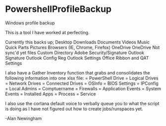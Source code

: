 # PowershellProfileBackup
Windows profile backup

This is a tool I have worked at perfecting.

Currently this backs up;
  Desktop
  Downloads
  Documents
  Videos
  Music
  Quick Parts
  Pictures
  Browsers (IE, Chrome, Firefox)
  OneDrive
  OneDrive Not sync'd yet files
  Custom Directory
  Adobe Security/Signature
  Outlook Signature
  Outlook Config Reg
  Outlook Settings
  Office Ribbon and QAT Settings
  
I also have a Gather Inventory function that grabs and consolidates the following information into one xlsx file: 
= PowerShell Drive
= Logical Drives
= Network Drives
= Connected Drives
= OSInfo
= BIOS Settings
= IPConfig
= Local Admins
= Comptuername
= Firewalls
= Application Events
= System Events
= Installed Apps
= Process
= Service

I also use the cortana default voice to verbally queue you to what the script is doing as I have not figured out how to create jobs/runspaces yet. 


-Alan Newingham
